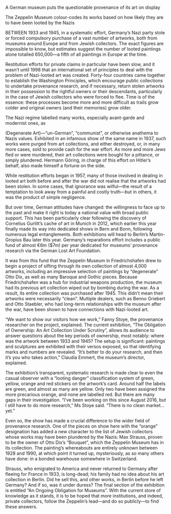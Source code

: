 A German museum puts the questionable provenance of its art on display

The Zeppelin Museum colour-codes its works based on how likely they are to have been looted by the Nazis

BETWEEN 1933 and 1945, in a systematic effort, Germany’s Nazi party stole or forced compulsory purchase of a vast number of artworks, both from museums around Europe and from Jewish collectors. The exact figures are impossible to know, but estimates suggest the number of looted paintings alone totalled 650,000—a fifth of all paintings in Europe at the time. 

Restitution efforts for private claims in particular have been slow, and it wasn’t until 1998 that an international set of principles to deal with the problem of Nazi-looted art was created. Forty-four countries came together to establish the Washington Principles, which encourage public collections to undertake provenance research, and if necessary, return stolen artworks in their possession to the rightful owners or their descendants, particularly in the case of Jewish collectors who were forced to flee. Time is of the essence: these processes become more and more difficult as trails grow colder and original owners (and their memories) grow older. 

The Nazi regime labelled many works, especially avant-garde and modernist ones, as 

 (Degenerate Art)—“un-German”, “communist”, or otherwise anathema to Nazis values. Exhibited in an infamous show of the same name in 1937, such works were purged from art collections, and either destroyed, or, in many more cases, sold to provide cash for the war effort. As more and more Jews fled or were murdered, their art collections were bought for a pittance, or simply plundered. Hermann Göring, in charge of this effort on Hitler’s behalf, also made himself a fortune on the side. 

While restitution efforts began in 1957, many of those involved in dealing in looted art both before and after the war did not realise that the artworks had been stolen. In some cases, that ignorance was wilful—the result of a temptation to look away from a painful and costly truth—but in others, it was the product of simple negligence.

But over time, German attitudes have changed: the willingness to face up to the past and make it right is today a national value with broad public support. This has been particularly clear following the discovery of Cornelius Gurlitt’s cache of art in Munich in 2012, which earlier this year finally made its way into dedicated shows in Bern and Bonn, following numerous legal entanglements. Both exhibitions will head to Berlin’s Martin-Gropius Bau later this year. Germany’s reparations effort includes a public fund of almost €6m ($7m) per year dedicated for museums’ provenance research via the German Lost Art Foundation.

It was from this fund that the Zeppelin Museum in Friedrichshafen drew to begin a project of sifting through its own collection of almost 4,000 artworks, including an impressive selection of paintings by “degenerate” Otto Dix, as well as many Baroque and Gothic pieces. Because Friedrichshafen was a hub for industrial weapons production, the museum had its previous art collection wiped out by bombing during the war. As a result, its entire collection was purchased after 1945. This didn’t mean their artworks were necessarily “clean”. Multiple dealers, such as Benno Griebert and Otto Staebler, who had long-term relationships with the museum after the war, have been shown to have connections with Nazi-looted art.

“We want to show our visitors how we work,” Fanny Stoye, the provenance researcher on the project, explained. The current exhibition, “The Obligation of Ownership: An Art Collection Under Scrutiny”, allows its audience to answer questions about the key periods of ownership, most notably: where was the artwork between 1933 and 1945? The setup is significant: paintings and sculptures are exhibited with their versos exposed, so that identifying marks and numbers are revealed. “It’s better to do your research, and then it’s you who takes action,” Claudia Emmert, the museum’s director, explained. 

The exhibition’s transparent, systematic research is made clear to even the casual observer with a “looting danger” classification system of green, yellow, orange and red stickers on the artwork’s card. Around half the labels are green, and almost as many are yellow. Only two have been assigned the more precarious orange, and none are labelled red. But there are many gaps in their investigation. “I’ve been working on this since August 2016, but I still have to do more research,” Ms Stoye said. “There is no clean market…yet.” 

Even so, the show has made a crucial difference to the wider field of provenance research. One of the pieces on show here with the “orange” designation has added a new character to the list of Jewish collectors whose works may have been plundered by the Nazis: Max Strauss, proven to be the owner of Otto Dix’s “Bouquet”, which the Zeppelin Museum has in its collection. The painting’s whereabouts are entirely unknown between 1928 and 1990, at which point it turned up, mysteriously, as so many others have done: in a bonded warehouse somewhere in Switzerland. 

Strauss, who emigrated to America and never returned to Germany after fleeing for France in 1933, is long-dead; his family had no idea about his art collection in Berlin. Did he sell this, and other works, in Berlin before he left Germany? And if so, was it under duress? The final section of the exhibition is entitled “An Ongoing Obligation for Museums”. With the current store of knowledge as it stands, it is to be hoped that more institutions, and indeed, private collectors, follow the Zeppelin’s lead—and do so publicly—to find these answers.